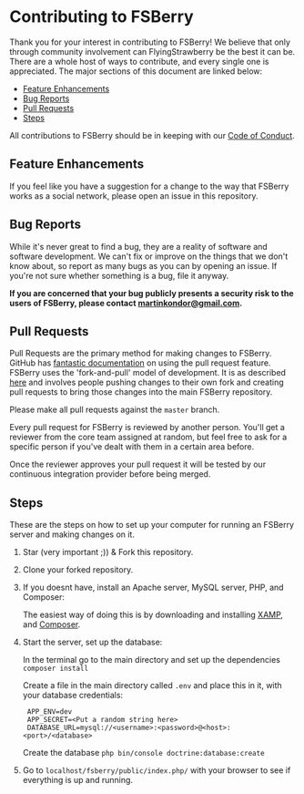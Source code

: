 # Contributing to FSBerry
Thank you for your interest in contributing to FSBerry! We believe that only 
through community involvement can FlyingStrawberry be the best it can be. There are a whole
host of ways to contribute, and every single one is appreciated. The major 
sections of this document are linked below:

- [Feature Enhancements](#feature-enhancements)
- [Bug Reports](#bug-reports)
- [Pull Requests](#pull-requests)
- [Steps](#steps)

All contributions to FSBerry should be in keeping with our 
[Code of Conduct](https://github.com/flyingstrawberry/fsberry/blob/master/.github/CODE_OF_CONDUCT.md).

## Feature Enhancements
If you feel like you have a suggestion for a change to the way that FSBerry works
as a social network, please open an issue in this repository.

## Bug Reports
While it's never great to find a bug, they are a reality of software and 
software development. We can't fix or improve on the things that we don't know
about, so report as many bugs as you can by opening an issue. If you're not sure whether something 
is a bug, file it anyway.

**If you are concerned that your bug publicly presents a security risk to the
users of FSBerry, please contact 
[martinkondor@gmail.com](mailto://martinkondor@gmail.com).**

## Pull Requests
Pull Requests are the primary method for making changes to FSBerry. GitHub has 
[fantastic documentation](https://help.github.com/articles/about-pull-requests/)
on using the pull request feature. FSBerry uses the 'fork-and-pull' model of 
development. It is as described 
[here](https://help.github.com/articles/about-collaborative-development-models/)
and involves people pushing changes to their own fork and creating pull requests
to bring those changes into the main FSBerry repository.

Please make all pull requests against the `master` branch.

Every pull request for FSBerry is reviewed by another person. You'll get a 
reviewer from the core team assigned at random, but feel free to ask for a 
specific person if you've dealt with them in a certain area before. 

Once the reviewer approves your pull request it will be tested by our continuous
integration provider before being merged.

## Steps
These are the steps on how to set up your computer for running an FSBerry
server and making changes on it.

1. Star (very important ;)) & Fork this repository.
2. Clone your forked repository.
3. If you doesnt have, install an Apache server, MySQL server, PHP, and Composer:

   The easiest way of doing this is by downloading and installing [XAMP](https://www.apachefriends.org/hu/index.html),
   and [Composer](https://getcomposer.org/).
4. Start the server, set up the database:

   In the terminal go to the main directory and set up the dependencies
   ```composer install```
   
   Create a file in the main directory called ```.env``` and place this in it, with your database credentials:
   ```
    APP_ENV=dev
    APP_SECRET=<Put a random string here>
    DATABASE_URL=mysql://<username>:<password>@<host>:<port>/<database>
   ```
   Create the database
   ```php bin/console doctrine:database:create```
5. Go to ```localhost/fsberry/public/index.php/``` with your browser to see if everything is up and running.
